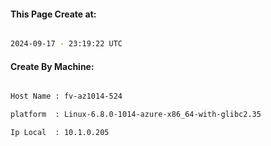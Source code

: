 
   
#### This Page Create at:

```bash

2024-09-17 - 23:19:22 UTC

```

#### Create By Machine:

```bash

Host Name : fv-az1014-524

platform  : Linux-6.8.0-1014-azure-x86_64-with-glibc2.35

Ip Local  : 10.1.0.205

```

